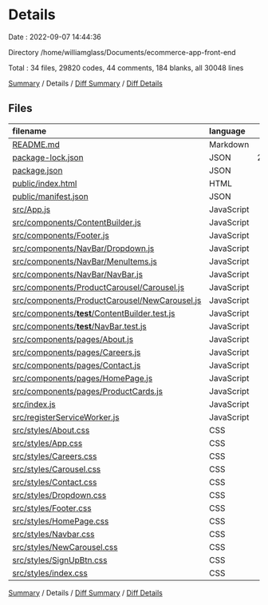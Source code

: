 # Details

Date : 2022-09-07 14:44:36

Directory /home/williamglass/Documents/ecommerce-app-front-end

Total : 34 files,  29820 codes, 44 comments, 184 blanks, all 30048 lines

[Summary](results.md) / Details / [Diff Summary](diff.md) / [Diff Details](diff-details.md)

## Files
| filename | language | code | comment | blank | total |
| :--- | :--- | ---: | ---: | ---: | ---: |
| [README.md](/README.md) | Markdown | 38 | 0 | 33 | 71 |
| [package-lock.json](/package-lock.json) | JSON | 27,599 | 0 | 1 | 27,600 |
| [package.json](/package.json) | JSON | 50 | 0 | 1 | 51 |
| [public/index.html](/public/index.html) | HTML | 33 | 13 | 1 | 47 |
| [public/manifest.json](/public/manifest.json) | JSON | 20 | 0 | 1 | 21 |
| [src/App.js](/src/App.js) | JavaScript | 6 | 0 | 3 | 9 |
| [src/components/ContentBuilder.js](/src/components/ContentBuilder.js) | JavaScript | 78 | 0 | 6 | 84 |
| [src/components/Footer.js](/src/components/Footer.js) | JavaScript | 70 | 0 | 6 | 76 |
| [src/components/NavBar/Dropdown.js](/src/components/NavBar/Dropdown.js) | JavaScript | 31 | 0 | 5 | 36 |
| [src/components/NavBar/MenuItems.js](/src/components/NavBar/MenuItems.js) | JavaScript | 17 | 0 | 1 | 18 |
| [src/components/NavBar/NavBar.js](/src/components/NavBar/NavBar.js) | JavaScript | 126 | 0 | 10 | 136 |
| [src/components/ProductCarousel/Carousel.js](/src/components/ProductCarousel/Carousel.js) | JavaScript | 107 | 0 | 7 | 114 |
| [src/components/ProductCarousel/NewCarousel.js](/src/components/ProductCarousel/NewCarousel.js) | JavaScript | 109 | 0 | 7 | 116 |
| [src/components/__test__/ContentBuilder.test.js](/src/components/__test__/ContentBuilder.test.js) | JavaScript | 9 | 0 | 5 | 14 |
| [src/components/__test__/NavBar.test.js](/src/components/__test__/NavBar.test.js) | JavaScript | 9 | 0 | 6 | 15 |
| [src/components/pages/About.js](/src/components/pages/About.js) | JavaScript | 50 | 0 | 5 | 55 |
| [src/components/pages/Careers.js](/src/components/pages/Careers.js) | JavaScript | 139 | 0 | 9 | 148 |
| [src/components/pages/Contact.js](/src/components/pages/Contact.js) | JavaScript | 35 | 0 | 5 | 40 |
| [src/components/pages/HomePage.js](/src/components/pages/HomePage.js) | JavaScript | 59 | 0 | 6 | 65 |
| [src/components/pages/ProductCards.js](/src/components/pages/ProductCards.js) | JavaScript | 56 | 0 | 4 | 60 |
| [src/index.js](/src/index.js) | JavaScript | 10 | 0 | 3 | 13 |
| [src/registerServiceWorker.js](/src/registerServiceWorker.js) | JavaScript | 79 | 28 | 11 | 118 |
| [src/styles/About.css](/src/styles/About.css) | CSS | 173 | 3 | 3 | 179 |
| [src/styles/App.css](/src/styles/App.css) | CSS | 24 | 0 | 1 | 25 |
| [src/styles/Careers.css](/src/styles/Careers.css) | CSS | 126 | 0 | 3 | 129 |
| [src/styles/Carousel.css](/src/styles/Carousel.css) | CSS | 65 | 0 | 2 | 67 |
| [src/styles/Contact.css](/src/styles/Contact.css) | CSS | 138 | 0 | 1 | 139 |
| [src/styles/Dropdown.css](/src/styles/Dropdown.css) | CSS | 33 | 0 | 6 | 39 |
| [src/styles/Footer.css](/src/styles/Footer.css) | CSS | 132 | 0 | 1 | 133 |
| [src/styles/HomePage.css](/src/styles/HomePage.css) | CSS | 150 | 0 | 2 | 152 |
| [src/styles/Navbar.css](/src/styles/Navbar.css) | CSS | 135 | 0 | 20 | 155 |
| [src/styles/NewCarousel.css](/src/styles/NewCarousel.css) | CSS | 60 | 0 | 3 | 63 |
| [src/styles/SignUpBtn.css](/src/styles/SignUpBtn.css) | CSS | 42 | 0 | 4 | 46 |
| [src/styles/index.css](/src/styles/index.css) | CSS | 12 | 0 | 2 | 14 |

[Summary](results.md) / Details / [Diff Summary](diff.md) / [Diff Details](diff-details.md)